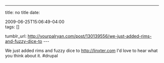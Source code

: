 ---
title: no title
date:

 2009-06-25T15:06:49-04:00  
tags:  []

tumblr_url:
http://yourpalryan.com/post/130139556/we-just-added-rims-and-fuzzy-dice-to
\-\--

We just added rims and fuzzy dice to <http://linxter.com> I'd love to
hear what you think about it. \#drupal
